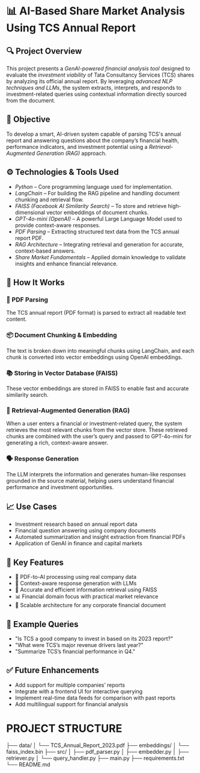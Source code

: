 # 📊 AI-Based Share Market Analysis Using TCS Annual Report

## 🔍 Project Overview
This project presents a *GenAI-powered financial analysis tool* designed to evaluate the *investment viability* of Tata Consultancy Services (TCS) shares by analyzing its official annual report. By leveraging *advanced NLP techniques and LLMs*, the system extracts, interprets, and responds to investment-related queries using contextual information directly sourced from the document.


## 🎯 Objective
To develop a smart, AI-driven system capable of parsing TCS's annual report and answering questions about the company’s financial health, performance indicators, and investment potential using a *Retrieval-Augmented Generation (RAG)* approach.

## ⚙ Technologies & Tools Used
* *Python* – Core programming language used for implementation.
* *LangChain* – For building the RAG pipeline and handling document chunking and retrieval flow.
* *FAISS (Facebook AI Similarity Search)* – To store and retrieve high-dimensional vector embeddings of document chunks.
* *GPT-4o-mini (OpenAI)* – A powerful Large Language Model used to provide context-aware responses.
* *PDF Parsing* – Extracting structured text data from the TCS annual report PDF.
* *RAG Architecture* – Integrating retrieval and generation for accurate, context-based answers.
* *Share Market Fundamentals* – Applied domain knowledge to validate insights and enhance financial relevance.

## 🧠 How It Works

### 📄 PDF Parsing

The TCS annual report (PDF format) is parsed to extract all readable text content.

### 📦 Document Chunking & Embedding
The text is broken down into meaningful chunks using LangChain, and each chunk is converted into vector embeddings using OpenAI embeddings.

### 📚 Storing in Vector Database (FAISS)
These vector embeddings are stored in FAISS to enable fast and accurate similarity search.

### 🔁 Retrieval-Augmented Generation (RAG)
When a user enters a financial or investment-related query, the system retrieves the most relevant chunks from the vector store.
These retrieved chunks are combined with the user’s query and passed to GPT-4o-mini for generating a rich, context-aware answer.

### 🗣 Response Generation
The LLM interprets the information and generates human-like responses grounded in the source material, helping users understand financial performance and investment opportunities.


## 📈 Use Cases
* Investment research based on annual report data
* Financial question answering using company documents
* Automated summarization and insight extraction from financial PDFs
* Application of GenAI in finance and capital markets


## 📌 Key Features
* 📄 PDF-to-AI processing using real company data
* 🧠 Context-aware response generation with LLMs
* 🔎 Accurate and efficient information retrieval using FAISS
* 📊 Financial domain focus with practical market relevance
* 🚀 Scalable architecture for any corporate financial document

## 🧪 Example Queries
* "Is TCS a good company to invest in based on its 2023 report?"
* "What were TCS’s major revenue drivers last year?"
* "Summarize TCS’s financial performance in Q4."


## ✅ Future Enhancements
* Add support for multiple companies’ reports
* Integrate with a frontend UI for interactive querying
* Implement real-time data feeds for comparison with past reports
* Add multilingual support for financial analysis


# PROJECT STRUCTURE
├── data/
│   └── TCS_Annual_Report_2023.pdf
├── embeddings/
│   └── faiss_index.bin
├── src/
│   ├── pdf_parser.py
│   ├── embedder.py
│   ├── retriever.py
│   └── query_handler.py
├── main.py
├── requirements.txt
└── README.md
